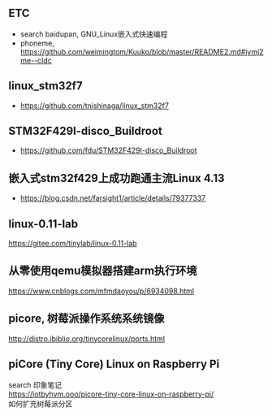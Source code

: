 ## ETC  
* search baidupan, GNU_Linux嵌入式快速编程  
* phoneme, https://github.com/weimingtom/Kuuko/blob/master/README2.md#jvmj2me--cldc  

## linux_stm32f7  
* https://github.com/tnishinaga/linux_stm32f7  

## STM32F429I-disco_Buildroot  
* https://github.com/fdu/STM32F429I-disco_Buildroot  

## 嵌入式stm32f429上成功跑通主流Linux 4.13  
* https://blog.csdn.net/farsight1/article/details/79377337  

## linux-0.11-lab  
https://gitee.com/tinylab/linux-0.11-lab  

## 从零使用qemu模拟器搭建arm执行环境  
https://www.cnblogs.com/mfmdaoyou/p/6934098.html

## picore, 树莓派操作系统系统镜像    
http://distro.ibiblio.org/tinycorelinux/ports.html  

## piCore (Tiny Core) Linux on Raspberry Pi  
search 印象笔记  
https://iotbyhvm.ooo/picore-tiny-core-linux-on-raspberry-pi/  
如何扩充树莓派分区  
